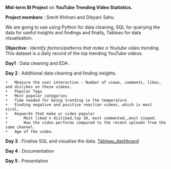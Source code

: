 **Mid-term BI Project** on **YouTube Trending Video Statistics.** 


**Project members** :  Smriti Khilrani and Dibyani Sahu

We are going to use using Python for data cleaning, SQL for querying the data for useful insights and findings and finally, Tableau for data visualisation. 

**Objective** : _Identify factors/patterns that make a Youtube video trending._
This dataset is a daily record of the top trending YouTube videos.

**Day1** :  Data cleaning and EDA .

**Day 2** :  Additional data cleaning and finding insights.

	•	Measure the user interaction : Number of views, comments, likes, and dislikes on these videos.
    •	Popular Tags
    •	Most popular categories
	•	Time needed for being trending ie the temperature
	•	Finding negative and positive reaction videos, which is most viral.
	•	Keywords that make ur video popular
    •       Most liked n disliked,top 10, most commented,,most viewed.
	•       How the video performs compared to the recent uploads from the same channel.
	•	Age of the video.
    
**Day 3** :  Finalise SQL and visualise the data. 
[Tableau_dashboard](https://public.tableau.com/app/profile/dibyani.sahu7767/viz/Youtube_Stats_Trending_video/YouTube_TrendingVideo_Analysis)

**Day 4** : Documentation
 

**Day 5** : Presentation
